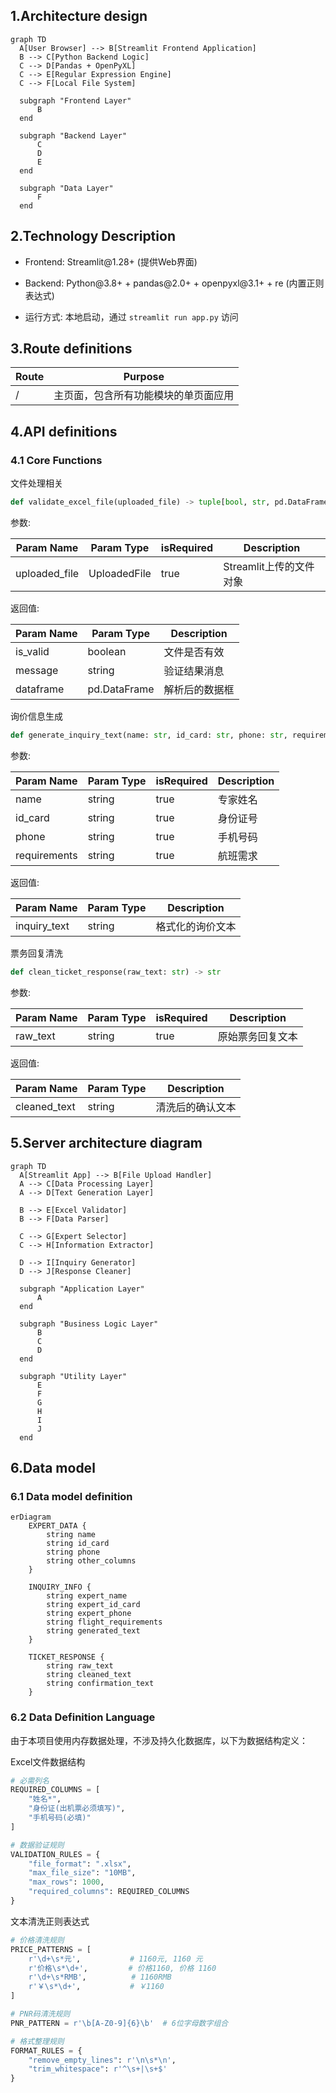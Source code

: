 ## 1.Architecture design

```mermaid
graph TD
  A[User Browser] --> B[Streamlit Frontend Application]
  B --> C[Python Backend Logic]
  C --> D[Pandas + OpenPyXL]
  C --> E[Regular Expression Engine]
  C --> F[Local File System]

  subgraph "Frontend Layer"
      B
  end

  subgraph "Backend Layer"
      C
      D
      E
  end

  subgraph "Data Layer"
      F
  end
```

## 2.Technology Description

* Frontend: Streamlit\@1.28+ (提供Web界面)

* Backend: Python\@3.8+ + pandas\@2.0+ + openpyxl\@3.1+ + re (内置正则表达式)

* 运行方式: 本地启动，通过 `streamlit run app.py` 访问

## 3.Route definitions

| Route | Purpose            |
| ----- | ------------------ |
| /     | 主页面，包含所有功能模块的单页面应用 |

## 4.API definitions

### 4.1 Core Functions

文件处理相关

```python
def validate_excel_file(uploaded_file) -> tuple[bool, str, pd.DataFrame]
```

参数:

| Param Name     | Param Type   | isRequired | Description      |
| -------------- | ------------ | ---------- | ---------------- |
| uploaded\_file | UploadedFile | true       | Streamlit上传的文件对象 |

返回值:

| Param Name | Param Type   | Description |
| ---------- | ------------ | ----------- |
| is\_valid  | boolean      | 文件是否有效      |
| message    | string       | 验证结果消息      |
| dataframe  | pd.DataFrame | 解析后的数据框     |

询价信息生成

```python
def generate_inquiry_text(name: str, id_card: str, phone: str, requirements: str) -> str
```

参数:

| Param Name   | Param Type | isRequired | Description |
| ------------ | ---------- | ---------- | ----------- |
| name         | string     | true       | 专家姓名        |
| id\_card     | string     | true       | 身份证号        |
| phone        | string     | true       | 手机号码        |
| requirements | string     | true       | 航班需求        |

返回值:

| Param Name    | Param Type | Description |
| ------------- | ---------- | ----------- |
| inquiry\_text | string     | 格式化的询价文本    |

票务回复清洗

```python
def clean_ticket_response(raw_text: str) -> str
```

参数:

| Param Name | Param Type | isRequired | Description |
| ---------- | ---------- | ---------- | ----------- |
| raw\_text  | string     | true       | 原始票务回复文本    |

返回值:

| Param Name    | Param Type | Description |
| ------------- | ---------- | ----------- |
| cleaned\_text | string     | 清洗后的确认文本    |

## 5.Server architecture diagram

```mermaid
graph TD
  A[Streamlit App] --> B[File Upload Handler]
  A --> C[Data Processing Layer]
  A --> D[Text Generation Layer]
  
  B --> E[Excel Validator]
  B --> F[Data Parser]
  
  C --> G[Expert Selector]
  C --> H[Information Extractor]
  
  D --> I[Inquiry Generator]
  D --> J[Response Cleaner]
  
  subgraph "Application Layer"
      A
  end
  
  subgraph "Business Logic Layer"
      B
      C
      D
  end
  
  subgraph "Utility Layer"
      E
      F
      G
      H
      I
      J
  end
```

## 6.Data model

### 6.1 Data model definition

```mermaid
erDiagram
    EXPERT_DATA {
        string name
        string id_card
        string phone
        string other_columns
    }
    
    INQUIRY_INFO {
        string expert_name
        string expert_id_card
        string expert_phone
        string flight_requirements
        string generated_text
    }
    
    TICKET_RESPONSE {
        string raw_text
        string cleaned_text
        string confirmation_text
    }
```

### 6.2 Data Definition Language

由于本项目使用内存数据处理，不涉及持久化数据库，以下为数据结构定义：

Excel文件数据结构

```python
# 必需列名
REQUIRED_COLUMNS = [
    "姓名*",
    "身份证(出机票必须填写)", 
    "手机号码(必填)"
]

# 数据验证规则
VALIDATION_RULES = {
    "file_format": ".xlsx",
    "max_file_size": "10MB",
    "max_rows": 1000,
    "required_columns": REQUIRED_COLUMNS
}
```

文本清洗正则表达式

```python
# 价格清洗规则
PRICE_PATTERNS = [
    r'\d+\s*元',           # 1160元, 1160 元
    r'价格\s*\d+',         # 价格1160, 价格 1160
    r'\d+\s*RMB',          # 1160RMB
    r'￥\s*\d+',           # ￥1160
]

# PNR码清洗规则
PNR_PATTERN = r'\b[A-Z0-9]{6}\b'  # 6位字母数字组合

# 格式整理规则
FORMAT_RULES = {
    "remove_empty_lines": r'\n\s*\n',
    "trim_whitespace": r'^\s+|\s+$'
}
```

